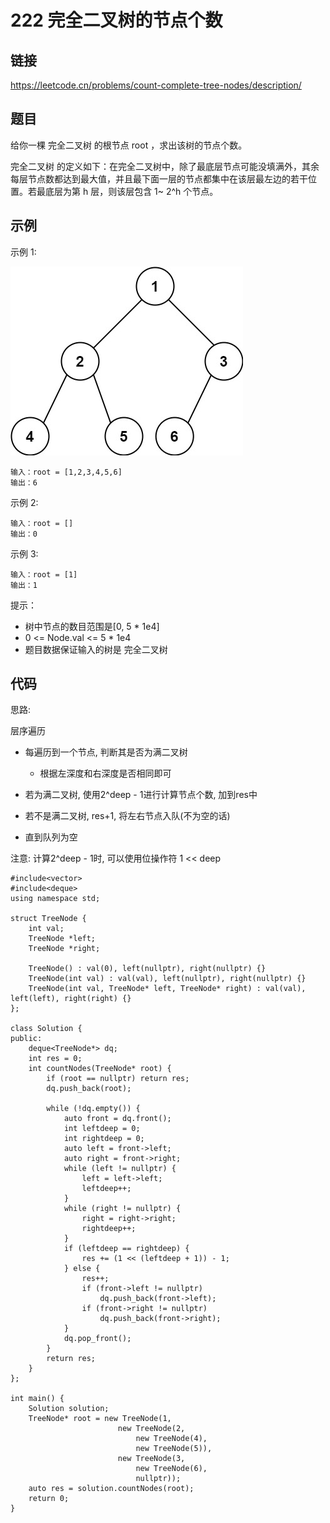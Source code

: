 # 222 完全二叉树的节点个数
## 链接
https://leetcode.cn/problems/count-complete-tree-nodes/description/

## 题目 
给你一棵 完全二叉树 的根节点 root ，求出该树的节点个数。

完全二叉树 的定义如下：在完全二叉树中，除了最底层节点可能没填满外，其余每层节点数都达到最大值，并且最下面一层的节点都集中在该层最左边的若干位置。若最底层为第 h 层，则该层包含 1~ 2^h 个节点。

## 示例
示例 1:

![](img/16example.jpg)
```
输入：root = [1,2,3,4,5,6]
输出：6
```
示例 2:
```
输入：root = []
输出：0
```
示例 3:
```
输入：root = [1]
输出：1
```

提示：

- 树中节点的数目范围是[0, 5 * 1e4]
- 0 <= Node.val <= 5 * 1e4
- 题目数据保证输入的树是 完全二叉树

## 代码
思路:

层序遍历
- 每遍历到一个节点, 判断其是否为满二叉树

    - 根据左深度和右深度是否相同即可
- 若为满二叉树, 使用2^deep - 1进行计算节点个数, 加到res中
- 若不是满二叉树, res+1, 将左右节点入队(不为空的话)
- 直到队列为空

注意: 计算2^deep - 1时, 可以使用位操作符 1 << deep

```
#include<vector>
#include<deque>
using namespace std;

struct TreeNode {
	int val;
	TreeNode *left;
	TreeNode *right;
	
	TreeNode() : val(0), left(nullptr), right(nullptr) {}
	TreeNode(int val) : val(val), left(nullptr), right(nullptr) {}
	TreeNode(int val, TreeNode* left, TreeNode* right) : val(val), left(left), right(right) {}
};
	
class Solution {
public:
	deque<TreeNode*> dq;
	int res = 0;
    int countNodes(TreeNode* root) {
		if (root == nullptr) return res;
		dq.push_back(root);
		
		while (!dq.empty()) {
			auto front = dq.front();
			int leftdeep = 0;
			int rightdeep = 0;
			auto left = front->left;
			auto right = front->right;
			while (left != nullptr) {
				left = left->left;
				leftdeep++;
			}
			while (right != nullptr) {
				right = right->right;
				rightdeep++;
			}
			if (leftdeep == rightdeep) {
				res += (1 << (leftdeep + 1)) - 1;
			} else {
				res++;
				if (front->left != nullptr)
					dq.push_back(front->left);
				if (front->right != nullptr)
					dq.push_back(front->right);
			}
			dq.pop_front();
		}
		return res;
    }
};

int main() {
	Solution solution;
	TreeNode* root = new TreeNode(1, 
					 	new TreeNode(2,
						 	new TreeNode(4),
							new TreeNode(5)),
					 	new TreeNode(3,
					 		new TreeNode(6),
							nullptr));
	auto res = solution.countNodes(root);
	return 0;
}
```